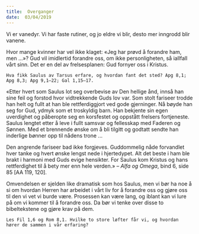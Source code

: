 ```yaml
---
title:  Overganger
date:  03/04/2019
---
```


Vi er vanedyr. Vi har faste rutiner, og jo eldre vi blir, desto mer inngrodd blir vanene.

Hvor mange kvinner har vel ikke klaget: «Jeg har prøvd å forandre ham, men ...»? Gud vil imidlertid forandre oss, om ikke personligheten, så iallfall vårt sinn. Det er en del av frelsesplanen: Gud fornyer oss i Kristus.

`Hva fikk Saulus av Tarsus erfare, og hvordan fant det sted? Apg 8,1; Apg 8,3; Apg 9,1–22; Gal 1,15–17.`

«Etter hvert som Saulus lot seg overbevise av Den hellige ånd, innså han sine feil og forstod hvor vidtrekkende Guds lov var. Som stolt fariseer trodde han helt og fullt at han ble rettferdiggjort ved gode gjerninger. Nå bøyde han seg for Gud, ydmyk som et troskyldig barn. Han bekjente sin egen uverdighet og påberopte seg en korsfestet og oppstått frelsers fortjeneste. Saulus lengtet etter å leve i fullt samsvar og fellesskap med Faderen og Sønnen. Med et brennende ønske om å bli tilgitt og godtatt sendte han inderlige bønner opp til nådens trone ...

Den angrende fariseer bad ikke forgjeves. Guddommelig nåde forvandlet hver tanke og hvert ønske lengst nede i hjertedypet. Alt det beste i ham ble brakt i harmoni med Guds evige hensikter. For Saulus kom Kristus og hans rettferdighet til å bety mer enn hele verden.» – _Alfa og Omega_, bind 6, side 85 [AA 119, 120].

Omvendelsen er sjelden like dramatisk som hos Saulus, men vi bør ha noe å si om hvordan Herren har arbeidet i vårt liv for å forandre oss og gjøre oss til den vi vet vi burde være. Prosessen kan være lang, og iblant kan vi lure på om vi kommer til å forandre oss. Da bør vi tenke over disse to bibeltekstene og gjøre krav på dem.

`Les Fil 1,6 og Rom 8,1. Hvilke to store løfter får vi, og hvordan hører de sammen i vår erfaring?`